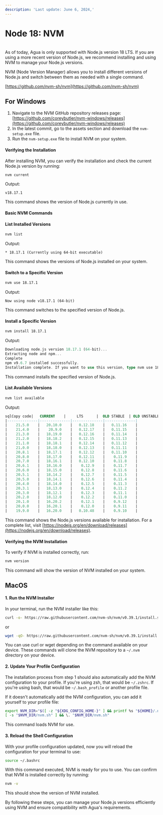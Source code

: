 ```yaml
---
description: 'Last update: June 6, 2024,'
---
```


# Node 18: NVM

\
As of today, Agua is only supported with Node.js version 18 LTS. If you are using a more recent version of Node.js, we recommend installing and using NVM to manage your Node.js versions.

NVM (Node Version Manager) allows you to install different versions of Node.js and switch between them as needed with a single command.

[https://github.com/nvm-sh/nvm](https://github.com/nvm-sh/nvm)

## For Windows

1. Navigate to the NVM GitHub repository releases page:\
   [https://github.com/coreybutler/nvm-windows/releases](https://github.com/coreybutler/nvm-windows/releases)
2. In the latest commit, go to the assets section and download the `nvm-setup.exe` file.
3. Run the `nvm-setup.exe` file to install NVM on your system.

#### Verifying the Installation

After installing NVM, you can verify the installation and check the current Node.js version by running:

```sh
nvm current
```

Output:

```
v18.17.1
```

This command shows the version of Node.js currently in use.

#### Basic NVM Commands

#### List Installed Versions

```sh
nvm list
```

Output:

```arduino
* 18.17.1 (Currently using 64-bit executable)
```

This command shows the versions of Node.js installed on your system.

#### Switch to a Specific Version

```sh
nvm use 18.17.1
```

Output:

```arduino
Now using node v18.17.1 (64-bit)
```

This command switches to the specified version of Node.js.

#### Install a Specific Version

```sh
nvm install 18.17.1
```

Output:

```rust
Downloading node.js version 18.17.1 (64-bit)...
Extracting node and npm...
Complete
npm v9.6.7 installed successfully.
Installation complete. If you want to use this version, type nvm use 18.17.1
```

This command installs the specified version of Node.js.

#### List Available Versions

```sh
nvm list available
```

Output:

```sql
sqlCopy code|   CURRENT    |     LTS      |  OLD STABLE  | OLD UNSTABLE |
|--------------|--------------|--------------|--------------|
|    21.5.0    |   20.10.0    |   0.12.18    |   0.11.16    |
|    21.4.0    |    20.9.0    |   0.12.17    |   0.11.15    |
|    21.3.0    |   18.19.0    |   0.12.16    |   0.11.14    |
|    21.2.0    |   18.18.2    |   0.12.15    |   0.11.13    |
|    21.1.0    |   18.18.1    |   0.12.14    |   0.11.12    |
|    21.0.0    |   18.18.0    |   0.12.13    |   0.11.11    |
|    20.8.1    |   18.17.1    |   0.12.12    |   0.11.10    |
|    20.8.0    |   18.17.0    |   0.12.11    |    0.11.9    |
|    20.7.0    |   18.16.1    |   0.12.10    |    0.11.8    |
|    20.6.1    |   18.16.0    |    0.12.9    |    0.11.7    |
|    20.6.0    |   18.15.0    |    0.12.8    |    0.11.6    |
|    20.5.1    |   18.14.2    |    0.12.7    |    0.11.5    |
|    20.5.0    |   18.14.1    |    0.12.6    |    0.11.4    |
|    20.4.0    |   18.14.0    |    0.12.5    |    0.11.3    |
|    20.3.1    |   18.13.0    |    0.12.4    |    0.11.2    |
|    20.3.0    |   18.12.1    |    0.12.3    |    0.11.1    |
|    20.2.0    |   18.12.0    |    0.12.2    |    0.11.0    |
|    20.1.0    |   16.20.2    |    0.12.1    |    0.9.12    |
|    20.0.0    |   16.20.1    |    0.12.0    |    0.9.11    |
|    19.9.0    |   16.20.0    |   0.10.48    |    0.9.10    |
```

This command shows the Node.js versions available for installation. For a complete list, visit [https://nodejs.org/en/download/releases](https://nodejs.org/en/download/releases).

#### Verifying the NVM Installation

To verify if NVM is installed correctly, run:

```sh
nvm version
```

This command will show the version of NVM installed on your system.

## MacOS

#### 1. Run the NVM Installer

In your terminal, run the NVM installer like this:

```sh
curl -o- https://raw.githubusercontent.com/nvm-sh/nvm/v0.39.1/install.sh | bash
```

or

```sh
wget -qO- https://raw.githubusercontent.com/nvm-sh/nvm/v0.39.1/install.sh | bash
```

You can use curl or wget depending on the command available on your device. These commands will clone the NVM repository to a `~/.nvm` directory on your device.

#### 2. Update Your Profile Configuration

The installation process from step 1 should also automatically add the NVM configuration to your profile. If you're using zsh, that would be `~/.zshrc`. If you're using bash, that would be `~/.bash_profile` or another profile file.

If it doesn't automatically add the NVM configuration, you can add it yourself to your profile file:

```sh
export NVM_DIR="$([ -z "${XDG_CONFIG_HOME-}" ] && printf %s "${HOME}/.nvm" || printf %s "${XDG_CONFIG_HOME}/nvm")"
[ -s "$NVM_DIR/nvm.sh" ] && \. "$NVM_DIR/nvm.sh"
```

This command loads NVM for use.

#### 3. Reload the Shell Configuration

With your profile configuration updated, now you will reload the configuration for your terminal to use:

```sh
source ~/.bashrc
```

With this command executed, NVM is ready for you to use. You can confirm that NVM is installed correctly by running:

```sh
nvm -v
```

This should show the version of NVM installed.

By following these steps, you can manage your Node.js versions efficiently using NVM and ensure compatibility with Agua's requirements.
